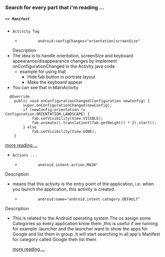 ### Search for every part that i'm reading ...

##### `>> Manifest`
  * `Activity Tag`
    *             android:configChanges="orientation|screenSize"
    
    Description
* The idea is to handle orientation, screenSize and keyboard appearance/disappearance changes by implement onConfigurationChanged in the Activity java code 
    * example for using that 
        * Hide fab button in portrate layout
        * Make the keyboard appear
* You can see that in MainActivity 
~~~~
  @Override
    public void onConfigurationChanged(Configuration newConfig) {
        super.onConfigurationChanged(newConfig);
        if (newConfig.orientation != Configuration.ORIENTATION_LANDSCAPE) {
            fab.setVisibility(View.VISIBLE);
            fab.animate().translationY(fab.getHeight() * 2).start();
        } else
            fab.setVisibility(View.GONE);
    }
~~~~
        


   [more reading ...](http://code.hootsuite.com/orientation-changes-on-android/)             
* `Actions ...`
    *             android.intent.action.MAIN"
 Description
* means that this activity is the entry point of the application, i.e. when you launch the application, this activity is created.

    *             android:name="android.intent.category.DEFAULT"
 Description
* This is related to the Android operating system The os assign some Categories so every application know them ,this is useful if we running for example :launcher and the launcher want to show the apps for Google and list them in group ,it will start searching in all app's Manifest for category called Google then list them


   [more reading ...](https://stackoverflow.com/questions/6782820/what-does-category-in-the-manifest-mean)



